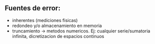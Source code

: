 ## Fuentes de error:
- inherentes (mediciones fisicas)
- redondeo y/o almacenamiento en memoria
- truncamiento -> metodos numericos. Ej: cualquier serie/sumatoria infinita, dicretizacion de espacios continuos